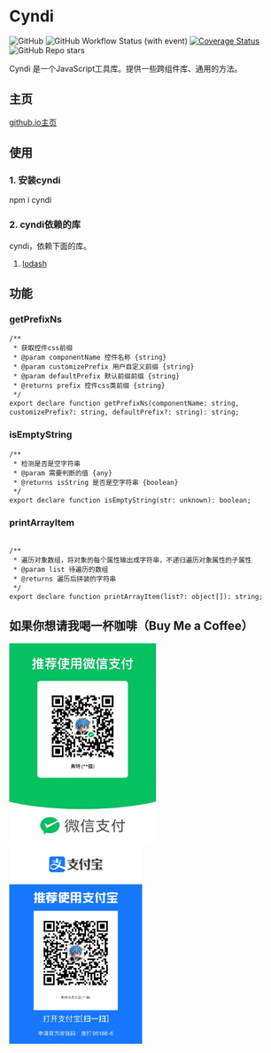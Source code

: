 # Cyndi
![GitHub](https://img.shields.io/github/license/liuxian496/cyndi)
![GitHub Workflow Status (with event)](https://img.shields.io/github/actions/workflow/status/liuxian496/cyndi/cyndi.yml)
[![Coverage Status](https://coveralls.io/repos/github/liuxian496/cyndi/badge.svg?branch=main)](https://coveralls.io/github/liuxian496/cyndi?branch=main)
![GitHub Repo stars](https://img.shields.io/github/stars/liuxian496/cyndi)


<p>Cyndi 是一个JavaScript工具库。提供一些跨组件库、通用的方法。</p>

## 主页
[github.io主页](https://liuxian496.github.io/cyndi/)


## 使用

### 1. 安装cyndi
npm i cyndi

### 2. cyndi依赖的库
cyndi，依赖下面的库。
1. [lodash](https://github.com/lodash/lodash)

## 功能

### getPrefixNs
```
/**
 * 获取控件css前缀
 * @param componentName 控件名称 {string}
 * @param customizePrefix 用户自定义前缀 {string}
 * @param defaultPrefix 默认前缀前缀 {string}
 * @returns prefix 控件css类前缀 {string}
 */
export declare function getPrefixNs(componentName: string, customizePrefix?: string, defaultPrefix?: string): string;

```
### isEmptyString

```
/**
 * 检测是否是空字符串
 * @param 需要判断的值 {any}
 * @returns isString 是否是空字符串 {boolean}
 */
export declare function isEmptyString(str: unknown): boolean;

```

### printArrayItem
```

/**
 * 遍历对象数组，将对象的每个属性输出成字符串，不递归遍历对象属性的子属性
 * @param list 待遍历的数组
 * @returns 遍历后拼装的字符串
 */
export declare function printArrayItem(list?: object[]): string;

```


## 如果你想请我喝一杯咖啡（Buy Me a Coffee）
<img src=".\\public\\wechat.jpg" height="360">
<img src=".\\public\\alipay.jpg" height="360">

